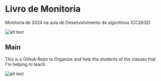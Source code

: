 
# Livro de Monitoria

Monitoria de 2024 na aula de Desenvolvimento de algoritmos (CC2632)

![alt text](https://github.com/kauantp/monitoria_Desenvolvimento_de_algoritimos/blob/main/imagens/GitHub.jpeg?raw=true)



## Main
This is a Github Repo to Organize and help the students of the classes that I'm helping to teach.

![alt text](https://media.giphy.com/headers/GitHub/w8ZJLtJbmuph.gif?raw=true)
